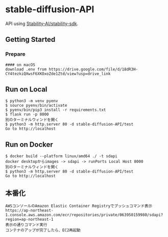 # stable-diffusion-API

API using [Stability-AI/stability-sdk](https://github.com/Stability-AI/stability-sdk).

## Getting Started

### Prepare

```
#### on macOS
download .env from https://drive.google.com/file/d/18dR3H-CY4tezkiQXwsF6XKOxoZde1Ztd/view?usp=drive_link
```

## Run on Local

```
$ python3 -m venv pyenv
$ source pyenv/bin/activate
$ pyenv/bin/pip3 install -r requirements.txt
$ flask run -p 8000
別のターミナルウィンドを開く
$ python3 -m http.server 80 -d stable-diffusion-API/test   
Go to http://localhost
```
## Run on Docker

```
$ docker build --platform linux/amd64 ./ -t sdapi
docker desktopからimages -> sdapi -> runPorts Local Host 8000
別のターミナルウィンドを開く
$ python3 -m http.server 80 -d stable-diffusion-API/test
Go to http://localhost
```
## 本番化
```
AWSコンソールのAmazon Elastic Container Registryでプッシュコマンド表示
https://ap-northeast-1.console.aws.amazon.com/ecr/repositories/private/063950159980/sdapi?region=ap-northeast-1
表示の通りコマンド実行
コンテナのアップが完了したら、EC2再起動
```
